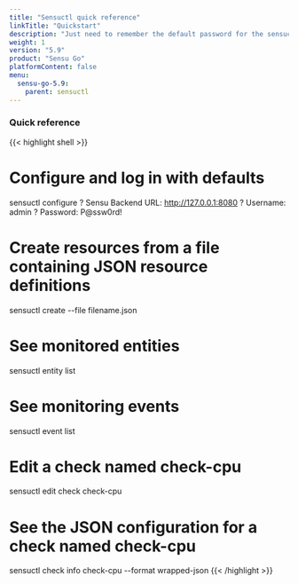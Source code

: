 ```yaml
---
title: "Sensuctl quick reference"
linkTitle: "Quickstart"
description: "Just need to remember the default password for the sensuctl CLI? This cheat sheet has some helpful commands for quick reference. Visit the quickstart for helpful sensuctl tips."
weight: 1
version: "5.9"
product: "Sensu Go"
platformContent: false 
menu:
  sensu-go-5.9:
    parent: sensuctl
---
```


### Quick reference

{{< highlight shell >}}
# Configure and log in with defaults
sensuctl configure
? Sensu Backend URL: http://127.0.0.1:8080
? Username: admin
? Password: P@ssw0rd!

# Create resources from a file containing JSON resource definitions
sensuctl create --file filename.json

# See monitored entities
sensuctl entity list

# See monitoring events
sensuctl event list

# Edit a check named check-cpu
sensuctl edit check check-cpu

# See the JSON configuration for a check named check-cpu
sensuctl check info check-cpu --format wrapped-json
{{< /highlight >}}
